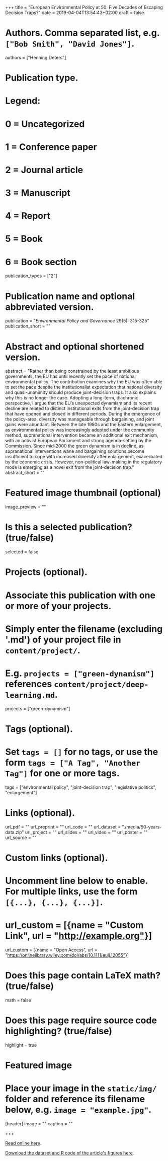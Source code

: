 +++
title = "European Environmental Policy at 50. Five Decades of Escaping Decision Traps?"
date = 2019-04-04T13:54:43+02:00
draft = false

# Authors. Comma separated list, e.g. `["Bob Smith", "David Jones"]`.
authors = ["Henning Deters"]

# Publication type.
# Legend:
# 0 = Uncategorized
# 1 = Conference paper
# 2 = Journal article
# 3 = Manuscript
# 4 = Report
# 5 = Book
# 6 = Book section
publication_types = ["2"]

# Publication name and optional abbreviated version.
publication = "*Environmental Policy and Governance* 29(5): 315-325"
publication_short = ""

# Abstract and optional shortened version.
abstract = "Rather than being constrained by the least ambitious governments, the EU has until recently set the pace of national environmental policy. The contribution examines why the EU was often able to set the pace despite the institutionalist expectation that national diversity and quasi-unanimity should produce joint-decision traps. It also explains why this is no longer the case. Adopting a long-term, diachronic perspective, I argue that the EU’s unexpected dynamism and its recent decline are related to distinct institutional exits from the joint-decision trap that have opened and closed in different periods. During the emergence of the policy-area, diversity was manageable through bargaining, and joint gains were abundant. Between the late 1980s and the Eastern enlargement, as environmental policy was increasingly adopted under the community method, supranational intervention became an additional exit mechanism, with an activist European Parliament and strong agenda-setting by the Commission. Since mid-2000 the green dynamism is in decline, as supranational interventions wane and bargaining solutions become insufficient to cope with increased diversity after enlargement, exacerbated by the economic crisis. However, non-political law-making in the regulatory mode is emerging as a novel exit from the joint-decision trap."
abstract_short = ""

# Featured image thumbnail (optional)
image_preview = ""

# Is this a selected publication? (true/false)
selected = false

# Projects (optional).
#   Associate this publication with one or more of your projects.
#   Simply enter the filename (excluding '.md') of your project file in `content/project/`.
#   E.g. `projects = ["green-dynamism"]` references `content/project/deep-learning.md`.
projects = ["green-dynamism"]

# Tags (optional).
#   Set `tags = []` for no tags, or use the form `tags = ["A Tag", "Another Tag"]` for one or more tags.
tags = ["environmental policy", "joint-decision trap", "legislative politics", "enlargement"]

# Links (optional).
url_pdf = ""
url_preprint = ""
url_code = ""
url_dataset = "./media/50-years-data.zip"
url_project = ""
url_slides = ""
url_video = ""
url_poster = ""
url_source = ""

# Custom links (optional).
#   Uncomment line below to enable. For multiple links, use the form `[{...}, {...}, {...}]`.
# url_custom = [{name = "Custom Link", url = "http://example.org"}]
url_custom = [{name = "Open Access", url = "https://onlinelibrary.wiley.com/doi/abs/10.1111/eulj.12055"}]

# Does this page contain LaTeX math? (true/false)
math = false

# Does this page require source code highlighting? (true/false)
highlight = true

# Featured image
# Place your image in the `static/img/` folder and reference its filename below, e.g. `image = "example.jpg"`.
[header]
image = ""
caption = ""

+++

[Read online
here](https://onlinelibrary.wiley.com/doi/full/10.1002/eet.1855).

[Download the dataset and R code of the article's figures
here](./files/50-years-data.zip).
